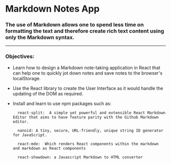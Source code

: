 # Markdown Notes App

### The use of Markdown allows one to spend less time on formatting the text and therefore create rich text content using only the Markdown syntax.

---

<h3><b>Objectives:</b></h3>

- Learn how to design a Markdown note-taking application in React that can help one to quickly jot down notes and save notes to the browser's localStorage.

- Use the React library to create the User Interface as it would handle the updating of the DOM as required.

- Install and learn to use npm packages such as:

        react-split:  A simple yet powerful and extensible React Markdown Editor that aims to have feature parity with the Github Markdown editor.

        nanoid: A tiny, secure, URL-friendly, unique string ID generator for JavaScript.

        react-mde:  Which renders React components within the markdown and markdown as React components

        react-showdown: a Javascript Markdown to HTML converter
